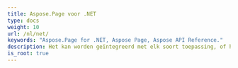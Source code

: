 ```yaml
---
title: Aspose.Page voor .NET
type: docs
weight: 10
url: /nl/net/
keywords: "Aspose.Page for .NET, Aspose Page, Aspose API Reference."
description: Het kan worden geïntegreerd met elk soort toepassing, of het nu een ASP.NET-webtoepassing of een Windows-toepassing is.
is_root: true
---
```

